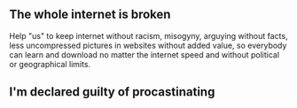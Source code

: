 ## The whole internet is broken

Help "us" to keep internet without racism, misogyny, arguying without facts, less
uncompressed pictures in websites without added value, so everybody can learn and
download no matter the internet speed and without political or geographical limits. 



## I'm declared guilty of procastinating
